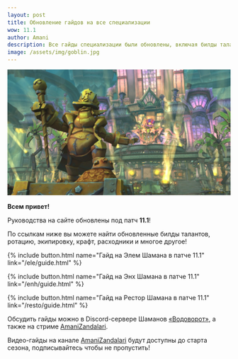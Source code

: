 ```yaml
---    
layout: post
title: Обновление гайдов на все специализации
wow: 11.1
author: Amani
description: Все гайды специализации были обновлены, включая билды талантов, ротацию, экипировку, крафт, расходники и многое другое.
image: /assets/img/goblin.jpg
---
```



<p align="center">
    <img src="/assets/img/goblin.jpg"> 
</p>

**Всем привет!**

Руководства на сайте обновлены под патч **11.1**!

По ссылкам ниже вы можете найти обновленные билды талантов, ротацию, экипировку, крафт, расходники и многое другое!


<p></p>

{% include button.html name="Гайд на Элем Шамана в патче 11.1" link="/ele/guide.html" %}  

<p></p>

{% include button.html name="Гайд на Энх Шамана в патче 11.1" link="/enh/guide.html" %}  

<p></p>


{% include button.html name="Гайд на Рестор Шамана в патче 11.1" link="/resto/guide.html" %}  

<p></p>

Обсудить гайды можно в Discord-сервере Шаманов [«Водоворот»](https://discord.gg/vodovorot), а также на стриме [AmaniZandalari](https://www.twitch.tv/amanizandalari).

Видео-гайды на канале [AmaniZandalari](https://www.youtube.com/Amanizandalari) будут доступны до старта сезона, подписывайтесь чтобы не пропустить!